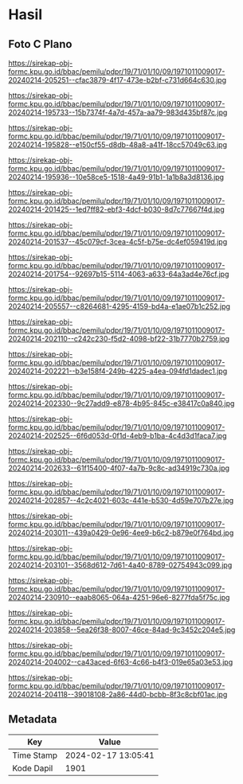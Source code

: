 # Hasil

## Foto C Plano

https://sirekap-obj-formc.kpu.go.id/bbac/pemilu/pdpr/19/71/01/10/09/1971011009017-20240214-205251--cfac3879-4f17-473e-b2bf-c731d664c630.jpg

https://sirekap-obj-formc.kpu.go.id/bbac/pemilu/pdpr/19/71/01/10/09/1971011009017-20240214-195733--15b7374f-4a7d-457a-aa79-983d435bf87c.jpg

https://sirekap-obj-formc.kpu.go.id/bbac/pemilu/pdpr/19/71/01/10/09/1971011009017-20240214-195828--e150cf55-d8db-48a8-a41f-18cc57049c63.jpg

https://sirekap-obj-formc.kpu.go.id/bbac/pemilu/pdpr/19/71/01/10/09/1971011009017-20240214-195936--10e58ce5-1518-4a49-91b1-1a1b8a3d8136.jpg

https://sirekap-obj-formc.kpu.go.id/bbac/pemilu/pdpr/19/71/01/10/09/1971011009017-20240214-201425--1ed7ff82-ebf3-4dcf-b030-8d7c77667f4d.jpg

https://sirekap-obj-formc.kpu.go.id/bbac/pemilu/pdpr/19/71/01/10/09/1971011009017-20240214-201537--45c079cf-3cea-4c5f-b75e-dc4ef059419d.jpg

https://sirekap-obj-formc.kpu.go.id/bbac/pemilu/pdpr/19/71/01/10/09/1971011009017-20240214-201754--92697b15-5114-4063-a633-64a3ad4e76cf.jpg

https://sirekap-obj-formc.kpu.go.id/bbac/pemilu/pdpr/19/71/01/10/09/1971011009017-20240214-205557--c8264681-4295-4159-bd4a-e1ae07b1c252.jpg

https://sirekap-obj-formc.kpu.go.id/bbac/pemilu/pdpr/19/71/01/10/09/1971011009017-20240214-202110--c242c230-f5d2-4098-bf22-31b7770b2759.jpg

https://sirekap-obj-formc.kpu.go.id/bbac/pemilu/pdpr/19/71/01/10/09/1971011009017-20240214-202221--b3e158f4-249b-4225-a4ea-094fd1dadec1.jpg

https://sirekap-obj-formc.kpu.go.id/bbac/pemilu/pdpr/19/71/01/10/09/1971011009017-20240214-202330--9c27add9-e878-4b95-845c-e38417c0a840.jpg

https://sirekap-obj-formc.kpu.go.id/bbac/pemilu/pdpr/19/71/01/10/09/1971011009017-20240214-202525--6f6d053d-0f1d-4eb9-b1ba-4c4d3d1faca7.jpg

https://sirekap-obj-formc.kpu.go.id/bbac/pemilu/pdpr/19/71/01/10/09/1971011009017-20240214-202633--61f15400-4f07-4a7b-9c8c-ad34919c730a.jpg

https://sirekap-obj-formc.kpu.go.id/bbac/pemilu/pdpr/19/71/01/10/09/1971011009017-20240214-202857--4c2c4021-603c-441e-b530-4d59e707b27e.jpg

https://sirekap-obj-formc.kpu.go.id/bbac/pemilu/pdpr/19/71/01/10/09/1971011009017-20240214-203011--439a0429-0e96-4ee9-b6c2-b879e0f764bd.jpg

https://sirekap-obj-formc.kpu.go.id/bbac/pemilu/pdpr/19/71/01/10/09/1971011009017-20240214-203101--3568d612-7d61-4a40-8789-02754943c099.jpg

https://sirekap-obj-formc.kpu.go.id/bbac/pemilu/pdpr/19/71/01/10/09/1971011009017-20240214-230910--eaab8065-064a-4251-96e6-8277fda5f75c.jpg

https://sirekap-obj-formc.kpu.go.id/bbac/pemilu/pdpr/19/71/01/10/09/1971011009017-20240214-203858--5ea26f38-8007-46ce-84ad-9c3452c204e5.jpg

https://sirekap-obj-formc.kpu.go.id/bbac/pemilu/pdpr/19/71/01/10/09/1971011009017-20240214-204002--ca43aced-6f63-4c66-b4f3-019e65a03e53.jpg

https://sirekap-obj-formc.kpu.go.id/bbac/pemilu/pdpr/19/71/01/10/09/1971011009017-20240214-204118--39018108-2a86-44d0-bcbb-8f3c8cbf01ac.jpg


## Metadata

| Key        | Value               |
| ---------- | ------------------- |
| Time Stamp | 2024-02-17 13:05:41 |
| Kode Dapil | 1901                |



